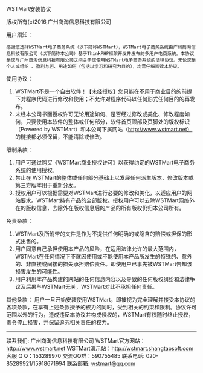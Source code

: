﻿WSTMart安装协议

版权所有(c)2016,广州商淘信息科技有限公司

用户须知：

    感谢您选择WSTMart电子商务系统（以下简称WSTMart），WSTMart电子商务系统由广州商淘信息科技有限公司（以下简称本公司）基于ThinkPHP框架开发并发布的多用户电商系统。本协议是您与广州商淘信息科技有限公司之间关于您使用WSTMart电子商务系统的法律协议。无论您是个人或组织 、盈利与否、用途如何（包括以学习和研究为目的），均需仔细阅读本协议。

使用协议：
1. WSTMart不是一个自由软件！【未经授权】您只能在不用于商业目的的前提下对程序代码进行修改和使用；不允许对程序代码以任何形式任何目的的再发布。
2. 未经本公司书面授权许可无论用途如何、是否经过修改或美化、修改程度如何，只要使用本软件的整体或任何部分，软件首页顶部及页脚处的版权标识（Powered by WSTMart）和本公司下属网站（http://www.wstmart.net） 的链接都必须保留，不能清除或修改。

限制条款：
1. 用户可通过购买《WSTMart商业授权许可》以获得约定的WSTMart电子商务系统的使用授权。
2. 禁止在 WSTMart的整体或任何部分基础上以发展任何派生版本、修改版本或第三方版本用于重新分发。
3. 授权用户可以根据需要对WSTMart进行必要的修改和美化，以适应用户的网站要求。WSTMart持有产品的全部版权。授权用户可以去除WSTMart网络外在的版权信息，去除外在版权信息后的产品的所有版权仍归本公司所有。


免责条款：
1. WSTMart及所附带的文件是作为不提供任何明确的或隐含的赔偿或担保的形式出售的。
2. 用户同意自己承担使用本产品的风险，在适用法律允许的最大范围内，WSTMart在任何情况下不就因使用或不能使用本产品所发生的特殊的、意外的、非直接或间接的损失承担赔偿责任。即使用户已事先被WSTMart告知该损害发生的可能性。
3. 用户利用本产品构建的网站的任何信息内容以及导致的任何版权纠纷和法律争议及后果与WSTMart无关，WSTMart对此不承担任何责任。


其他条款：
用户一旦开始安装使用WSTMart，即被视为完全理解并接受本协议的各项条款，在享有上述条款授予的权力的同时，受到相关的约束和限制。协议许可范围以外的行为，造成违反本协议并构成侵权的，WSTMart有权随时终止授权，责令停止损害，并保留追究相关责任的权力。


-----------------------------------------------------
联系我们: 广州商淘信息科技有限公司
WSTMart官方网站：http://www.wstmart.net
WSTMart演示站：http://wstmart.shangtaosoft.com
客服 Q Q：153289970
交流QQ群：590755485
联系电话: 020-85289921/15918671994
联系邮箱: wstmart@qq.com